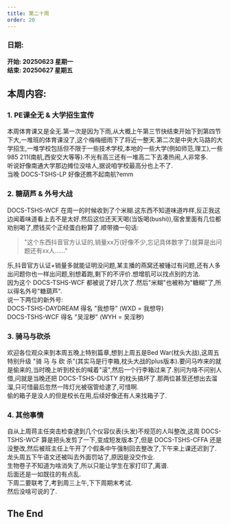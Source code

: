 ```yaml
---
title: 第二十周
order: 20
---
```


### 日期:  
**开始: 20250623 星期一**  
**结束: 20250627 星期五**  

## 本周内容:  
### 1. PE课全无 & 大学招生宣传

本周体育课又是全无.第一次是因为下雨,从大概上午第三节快结束开始下到第四节下大,一堆班的体育课没了,这个梅梅细雨下了将近一整天.第二次是中央大马路的大学招生,一堆学校包括但不限于一些技术学校,本地的一些大学(例如师范,理工),一些985 211(南航,西安交大等等).不光有高三还有一堆高二下去凑热闹,人非常多.  
听说好像南通大学那边摊位没啥人,据说咱学校最高分也上不了.  
当晚 DOCS-TSHS-LP 好像还瞧不起南航?emm  

### 2. 糖葫芦 & 外号大战

DOCS-TSHS-WCF 在周一的时候收到了个米糊.这东西不知道味道咋样,反正我这边闻着味道看上去不是太好.然后这位还天天喝(当饭喝(bushi)),宿舍里面有几位都劝别喝了,攒钱买个正经蛋白粉算了.顺带摘一句话:  

> "这个东西抖音官方认证的,销量xx万(好像不少,忘记具体数字了)就算是出问题还有xx人......"  

乐,抖音官方认证+销量多就能证明没问题,某主播的燕窝还被锤过有问题,还有人多出问题你也一样出问题,别想着跑,剩下的不评价.想增肌可以找点别的方法.  
因为这个 DOCS-TSHS-WCF 都被说了好几次了.然后"米糊"也被称为"糖糊"了,所以得名外号"糖葫芦".  
说一下两位的新外号:  
DOCS-TSHS-DAYDREAM 得名 "我想导" (WXD = 我想导)  
DOCS-TSHS-WCF 得名 "吴淫秽" (WYH = 吴淫秽)  

### 3. 骑马与砍杀

欢迎各位观众来到本周五晚上特别篇章,想到上周五是Bed War(枕头大战),这周五特别升级 "骑 马 与 砍 杀"(其实马是行李箱,枕头大战的plus版本).要问马咋来的就是偷来的,当时晚上听到校长的喊着"滚",然后一个行李箱过来了.别问为啥不问别人借,问就是当晚还把 DOCS-TSHS-DUSTY 的枕头搞坏了.那两位甚至还想出去溜溜,只可惜最后忽然一阵灯光被宿管给逮了,可惜啊.  
偷的箱子是没人的但是校长在用,后续好像还有人来找箱子了.  

### 4. 其他事情

自从上周蒋主任突击检查逮到几个仪容仪表(头发)不规范的人叫整改,这周 DOCS-TSHS-WCF 算是把头发剪了一下,变成短发版本了,但是 DOCS-TSHS-CFFA 还是没整改,然后被班主任上午开了个假条中午强制回去整改了,下午来上课还迟到了.  
龙头周五下午语文还被叫去外面罚站了,原因是没交作业.  
生物卷子不知道为啥消失了,所以只能让学生在家打印了,离谱.  
后面还是一如既往的有点乱.  
下周二要联考了,考到周三上午,下下周期末考试.  
然后没啥可说的了.  

## The End